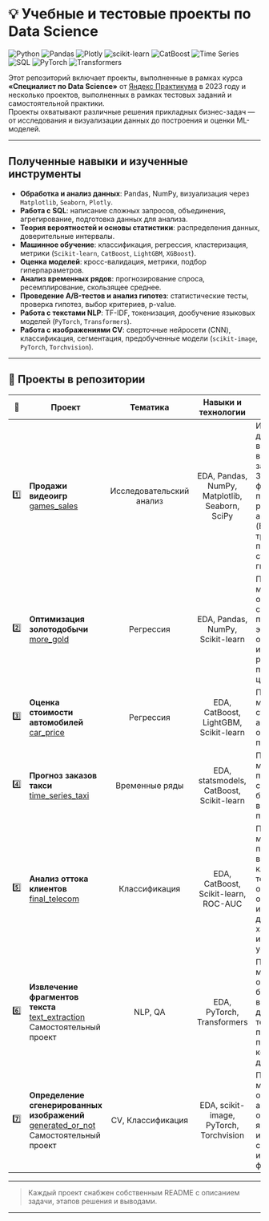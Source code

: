 # 💡 Учебные и тестовые проекты по Data Science

![Python](https://img.shields.io/badge/Python-2e2e2e?style=for-the-badge&logo=python)
![Pandas](https://img.shields.io/badge/Pandas-150458?style=for-the-badge&logo=pandas&logoColor=white)
![Plotly](https://img.shields.io/badge/Plotly-3F4F75?style=for-the-badge&logo=plotly&logoColor=white)
![scikit-learn](https://img.shields.io/badge/scikit--learn-F7931E?style=for-the-badge&logo=scikit-learn&logoColor=white)
![CatBoost](https://img.shields.io/badge/CatBoost-FFCC00?style=for-the-badge&logoColor=black)
![Time Series](https://img.shields.io/badge/Time%20Series-6A5ACD?style=for-the-badge)
![SQL](https://img.shields.io/badge/SQL-336791?style=for-the-badge&logo=postgresql&logoColor=white)
![PyTorch](https://img.shields.io/badge/PyTorch-EE4C2C?style=for-the-badge&logo=pytorch&logoColor=white)
![Transformers](https://img.shields.io/badge/Transformers-505050?style=for-the-badge&logo=huggingface)

Этот репозиторий включает проекты, выполненные в рамках курса **«Специалист по Data Science»** от [Яндекс Практикума](https://practicum.yandex.ru/data-scientist/) в 2023 году и несколько проектов, выполненных в рамках тестовых заданий и самостоятельной практики. <br>
Проекты охватывают различные решения прикладных бизнес-задач — от исследования и визуализации данных до построения и оценки ML-моделей.

---

## Полученные навыки и изученные инструменты

- **Обработка и анализ данных**: Pandas, NumPy, визуализация через `Matplotlib`, `Seaborn`, `Plotly`.
- **Работа с SQL**: написание сложных запросов, объединения, агрегирование, подготовка данных для анализа.
- **Теория вероятностей и основы статистики**: распределения данных, доверительные интервалы.
- **Машинное обучение**: классификация, регрессия, кластеризация, метрики (`Scikit-learn`, `CatBoost`, `LightGBM`, `XGBoost`).
- **Оценка моделей**: кросс-валидация, метрики, подбор гиперпараметров.
- **Анализ временных рядов**: прогнозирование спроса, ресемплирование, скользящее среднее.
- **Проведение A/B-тестов и анализ гипотез**: статистические тесты, проверка гипотез, выбор критериев, p-value.
- **Работа с текстами NLP**: TF-IDF, токенизация, дообучение языковых моделей (`PyTorch`, `Transformers`).
- **Работа с изображениями CV**: сверточные нейросети (CNN), классификация, сегментация, предобученные модели (`scikit-image`, `PyTorch`, `Torchvision`).

--- 
 
## 📁 Проекты в репозитории

| 🔢 | Проект | Тематика | Навыки и технологии | Описание |
|----|--------|:--------:|:-------------------:|-------------|
| 1️⃣ | **Продажи видеоигр**<br/>[games_sales](./games_sales) | Исследовательский анализ | EDA, Pandas, NumPy, Matplotlib, Seaborn, SciPy | Исследование данных о продажах видеоигр с целью выявления закономерностей. Задача фокусируется на проведении разведывательного анализа данных (EDA), выявления трендов и проверки статистических гипотез. |
| 2️⃣ | **Оптимизация золотодобычи**<br/>[more_gold](./more_gold) | Регрессия | EDA, Pandas, NumPy, Scikit-learn | Построение модели машинного обучения, способной предсказывать эффективность обогащения сырья и выхода золота на различных стадиях производственного цикла. |
| 3️⃣ | **Оценка стоимости автомобилей**<br/>[car_price](./car_price) | Регрессия | EDA, CatBoost, LightGBM, Scikit-learn | Построение модели оценки стоимости автомобиля на основе его параметров. |
| 4️⃣ |**Прогноз заказов такси**<br/>[time_series_taxi](./time_series_taxi) | Временные ряды |  EDA, statsmodels, CatBoost, Scikit-learn | Построение модели прогнозирования спроса на такси в будущем временном промежутке. |
| 5️⃣ | **Анализ оттока клиентов**<br/>[final_telecom](./final_telecom) | Классификация | EDA, CatBoost, Scikit-learn, ROC-AUC | Построение модели предсказывающую вероятность ухода клиента от телеком-оператора на основе его исторических данных и характеристик использования услуг. |
| 6️⃣ | **Извлечение фрагментов текста**<br/>[text_extraction](./text_extraction)<br/>Самостоятельный проект| NLP, QA | EDA, PyTorch, Transformers | Построение модели машинного обучения, которая будет находить и выделять в документах текстовые части, по заданному пункту анкеты и контексту самого документа. |
| 7️⃣ | **Определение сгенерированных изображений**<br/>[generated_or_not](./generated_or_not)<br/>Самостоятельный проект | CV, Классификация | EDA, scikit-image, PyTorch, Torchvision | Построение модели машинного обучения для автоматического определения, являются ли изображения сгенерированными или настоящими фотографиями. |


---

> Каждый проект снабжен собственным README с описанием задачи, этапов решения и выводами.

---
